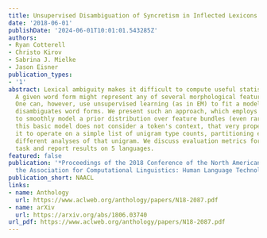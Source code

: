 ```yaml
---
title: Unsupervised Disambiguation of Syncretism in Inflected Lexicons
date: '2018-06-01'
publishDate: '2024-06-01T10:01:01.543285Z'
authors:
- Ryan Cotterell
- Christo Kirov
- Sabrina J. Mielke
- Jason Eisner
publication_types:
- '1'
abstract: Lexical ambiguity makes it difficult to compute useful statistics of a corpus.
  A given word form might represent any of several morphological feature bundles.
  One can, however, use unsupervised learning (as in EM) to fit a model that probabilistically
  disambiguates word forms. We present such an approach, which employs a neural network
  to smoothly model a prior distribution over feature bundles (even rare ones). Although
  this basic model does not consider a token's context, that very property allows
  it to operate on a simple list of unigram type counts, partitioning each count among
  different analyses of that unigram. We discuss evaluation metrics for this novel
  task and report results on 5 languages.
featured: false
publication: '*Proceedings of the 2018 Conference of the North American Chapter of
  the Association for Computational Linguistics: Human Language Technologies*'
publication_short: NAACL
links:
- name: Anthology
  url: https://www.aclweb.org/anthology/papers/N18-2087.pdf
- name: arXiv
  url: https://arxiv.org/abs/1806.03740
url_pdf: https://www.aclweb.org/anthology/papers/N18-2087.pdf
---
```


